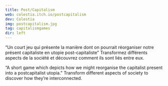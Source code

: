 ```yaml
---
title: Post/Capitalism
web: colestia.itch.io/postcapitalism
dev: Colestia
img: postcapitalism.jpg
tag: capitalismgames
dir: left
---
```

“Un court jeu qui présente la manière dont on pourrait réorganiser notre présent capitaliste en utopie post-capitaliste” Transformez différents aspects de la société et découvrez comment ils sont liés entre eux.

“A short game which depicts how we might reorganise the capitalist present into a postcapitalist utopia.” Transform different aspects of society to discover how they’re interconnected.

